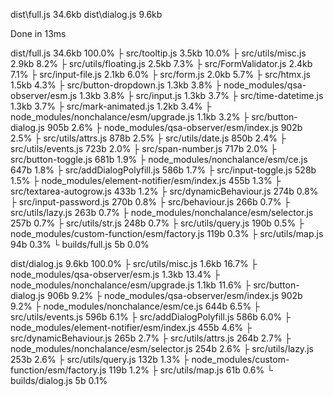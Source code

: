 
  dist\full.js    34.6kb
  dist\dialog.js   9.6kb

Done in 13ms

  dist/full.js                                    34.6kb  100.0%
   ├ src/tooltip.js                                3.5kb   10.0%
   ├ src/utils/misc.js                             2.9kb    8.2%
   ├ src/utils/floating.js                         2.5kb    7.3%
   ├ src/FormValidator.js                          2.4kb    7.1%
   ├ src/input-file.js                             2.1kb    6.0%
   ├ src/form.js                                   2.0kb    5.7%
   ├ src/htmx.js                                   1.5kb    4.3%
   ├ src/button-dropdown.js                        1.3kb    3.8%
   ├ node_modules/qsa-observer/esm.js              1.3kb    3.8%
   ├ src/input.js                                  1.3kb    3.7%
   ├ src/time-datetime.js                          1.3kb    3.7%
   ├ src/mark-animated.js                          1.2kb    3.4%
   ├ node_modules/nonchalance/esm/upgrade.js       1.1kb    3.2%
   ├ src/button-dialog.js                          905b     2.6%
   ├ node_modules/qsa-observer/esm/index.js        902b     2.5%
   ├ src/utils/attrs.js                            878b     2.5%
   ├ src/utils/date.js                             850b     2.4%
   ├ src/utils/events.js                           723b     2.0%
   ├ src/span-number.js                            717b     2.0%
   ├ src/button-toggle.js                          681b     1.9%
   ├ node_modules/nonchalance/esm/ce.js            647b     1.8%
   ├ src/addDialogPolyfill.js                      586b     1.7%
   ├ src/input-toggle.js                           528b     1.5%
   ├ node_modules/element-notifier/esm/index.js    455b     1.3%
   ├ src/textarea-autogrow.js                      433b     1.2%
   ├ src/dynamicBehaviour.js                       274b     0.8%
   ├ src/input-password.js                         270b     0.8%
   ├ src/behaviour.js                              266b     0.7%
   ├ src/utils/lazy.js                             263b     0.7%
   ├ node_modules/nonchalance/esm/selector.js      257b     0.7%
   ├ src/utils/str.js                              248b     0.7%
   ├ src/utils/query.js                            190b     0.5%
   ├ node_modules/custom-function/esm/factory.js   119b     0.3%
   ├ src/utils/map.js                               94b     0.3%
   └ builds/full.js                                  5b     0.0%

  dist/dialog.js                                   9.6kb  100.0%
   ├ src/utils/misc.js                             1.6kb   16.7%
   ├ node_modules/qsa-observer/esm.js              1.3kb   13.4%
   ├ node_modules/nonchalance/esm/upgrade.js       1.1kb   11.6%
   ├ src/button-dialog.js                          906b     9.2%
   ├ node_modules/qsa-observer/esm/index.js        902b     9.2%
   ├ node_modules/nonchalance/esm/ce.js            644b     6.5%
   ├ src/utils/events.js                           596b     6.1%
   ├ src/addDialogPolyfill.js                      586b     6.0%
   ├ node_modules/element-notifier/esm/index.js    455b     4.6%
   ├ src/dynamicBehaviour.js                       265b     2.7%
   ├ src/utils/attrs.js                            264b     2.7%
   ├ node_modules/nonchalance/esm/selector.js      254b     2.6%
   ├ src/utils/lazy.js                             253b     2.6%
   ├ src/utils/query.js                            132b     1.3%
   ├ node_modules/custom-function/esm/factory.js   119b     1.2%
   ├ src/utils/map.js                               61b     0.6%
   └ builds/dialog.js                                5b     0.1%

